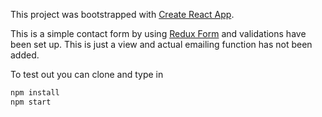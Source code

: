 This project was bootstrapped with [Create React App](https://github.com/facebookincubator/create-react-app).

This is a simple contact form by using [Redux Form](https://redux-form.com) and validations have been set up. This is just a view and actual emailing function has not been added.

To test out you can clone and type in

```js
npm install
npm start
```

